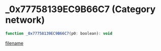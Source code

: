 # _0x77758139EC9B66C7 (Category network)

```js
function _0x77758139EC9B66C7(p0: boolean): void
```

[filename](_0x77758139EC9B66C7_m.md ':include')